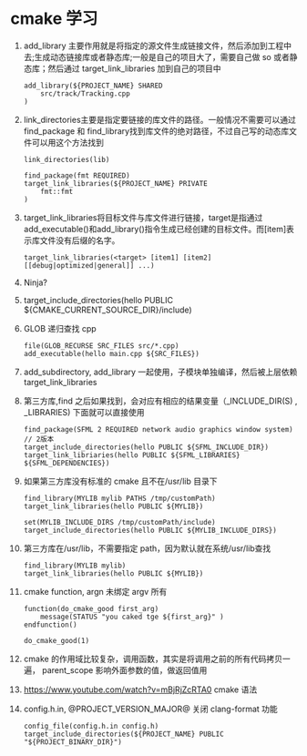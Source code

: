 # cmake 学习
1. add_library 主要作用就是将指定的源文件生成链接文件，然后添加到工程中去;生成动态链接库或者静态库;一般是自己的项目大了，需要自己做 so 或者静态库；然后通过 target_link_libraries 加到自己的项目中

    ```
    add_library(${PROJECT_NAME} SHARED
        src/track/Tracking.cpp
    )
    ```

2. link_directories主要是指定要链接的库文件的路径。一般情况不需要可以通过 find_package 和 find_library找到库文件的绝对路径，不过自己写的动态库文件可以用这个方法找到

    ```
    link_directories(lib)
    ```

    ```
    find_package(fmt REQUIRED)
    target_link_libraries(${PROJECT_NAME} PRIVATE
        fmt::fmt
    )
    ```

3. target_link_libraries将目标文件与库文件进行链接，target是指通过add_executable()和add_library()指令生成已经创建的目标文件。而[item]表示库文件没有后缀的名字。

    ```
    target_link_libraries(<target> [item1] [item2] [[debug|optimized|general]] ...)
    ```

4. Ninja?
5. target_include_directories(hello PUBLIC ${CMAKE_CURRENT_SOURCE_DIR}/include)
6. GLOB 递归查找 cpp

    ```
    file(GLOB_RECURSE SRC_FILES src/*.cpp)
    add_executable(hello main.cpp ${SRC_FILES})
    ```

7. add_subdirectory, add_library 一起使用，子模块单独编译，然后被上层依赖 target_link_libraries
8. 第三方库,find 之后如果找到，会对应有相应的结果变量（_INCLUDE_DIR(S) , _LIBRARIES) 下面就可以直接使用

    ```
    find_package(SFML 2 REQUIRED network audio graphics window system) // 2版本
    target_include_directories(hello PUBLIC ${SFML_INCLUDE_DIR})
    target_link_libriaries(hello PUBLIC ${SFML_LIBRARIES} ${SFML_DEPENDENCIES})
    ```

9. 如果第三方库没有标准的 cmake 且不在/usr/lib 目录下

    ```
    find_library(MYLIB mylib PATHS /tmp/customPath)
    target_link_libraries(hello PUBLIC ${MYLIB})

    set(MYLIB_INCLUDE_DIRS /tmp/customPath/include)
    target_include_directories(hello PUBLIC ${MYLIB_INCLUDE_DIRS})
    ```

10. 第三方库在/usr/lib，不需要指定 path，因为默认就在系统/usr/lib查找

    ```
    find_library(MYLIB mylib)
    target_link_libraries(hello PUBLIC ${MYLIB})
    ```

11. cmake function, argn 未绑定 argv 所有

    ```
    function(do_cmake_good first_arg)
        message(STATUS "you caked tge ${first_arg}" )
    endfunction()

    do_cmake_good(1)
    ```
12. cmake 的作用域比较复杂，调用函数，其实是将调用之前的所有代码拷贝一遍， parent_scope 影响外面参数的值，做返回值用
13. https://www.youtube.com/watch?v=mBjRjZcRTA0 cmake 语法
14. config.h.in, @PROJECT_VERSION_MAJOR@ 关闭 clang-format 功能

    ```
    config_file(config.h.in config.h)
    target_include_directories(${PROJECT_NAME} PUBLIC "${PROJECT_BINARY_DIR}")
    ```